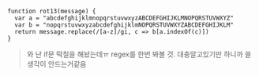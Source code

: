 	function rot13(message) {
	  var a = "abcdefghijklmnopqrstuvwxyzABCDEFGHIJKLMNOPQRSTUVWXYZ"
	  var b = "nopqrstuvwxyzabcdefghijklmNOPQRSTUVWXYZABCDEFGHIJKLM"
	  return message.replace(/[a-z]/gi, c => b[a.indexOf(c)])
	}
>와 난 if문 떡칠을 해놨는데ㅠ regex를 한번 봐볼 것. 대충알고있기만 하니까 쓸 생각이 안드는거같음